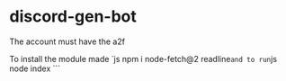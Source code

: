 # discord-gen-bot

The account must have the a2f 

To install the module made 
 `js 
npm i node-fetch@2 readline``` and to run ```js 
node index ```
